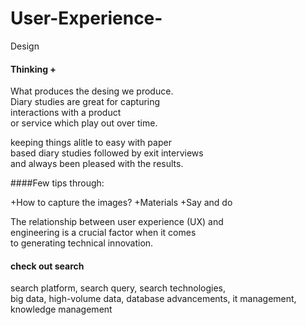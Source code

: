 # User-Experience-
Design 

#### Thinking + 

What produces the desing we produce.<br>
Diary studies are great for capturing<br>
interactions with a product<br>
or service which play out over time.

keeping things alitle to easy with paper<br>
based diary studies followed by exit interviews <br>
and always been pleased with the results.

####Few tips through:

+How to capture the images?
+Materials 
+Say and do


The relationship between user experience (UX) and <br>
 engineering is a crucial factor when it comes<br>
  to generating technical innovation. 

#### check out search 
  search platform, search query, search technologies,<br>
   big data, high-volume data, database advancements, it management, knowledge management 







